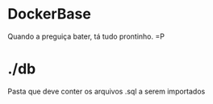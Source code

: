 # DockerBase
Quando a preguiça bater, tá tudo prontinho. =P

# ./db
Pasta que deve conter os arquivos .sql a serem importados
